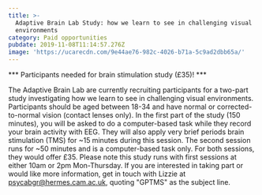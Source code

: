 ```yaml
---
title: >-
  Adaptive Brain Lab Study: how we learn to see in challenging visual
  environments
category: Paid opportunities
pubdate: 2019-11-08T11:14:57.276Z
image: 'https://ucarecdn.com/9e44ae76-982c-4026-b71a-5c9ad2dbb65a/'
---
```

\*\*\* Participants needed for brain stimulation study (£35)! \*\*\*

The Adaptive Brain Lab are currently recruiting participants for a two-part study investigating how we learn to see in challenging visual environments. Participants should be aged between 18-34 and have normal or corrected-to-normal vision (contact lenses only). In the first part of the study (150 minutes), you will be asked to do a computer-based task while they record your brain activity with EEG. They will also apply very brief periods brain stimulation (TMS) for \~15 minutes during this session. The second session runs for \~50 minutes and is a computer-based task only. For both sessions, they would offer £35. Please note this study runs with first sessions at either 10am or 2pm Mon-Thursday. If you are interested in taking part or would like more information, get in touch with Lizzie at psycabgr@hermes.cam.ac.uk, quoting "GPTMS" as the subject line.

